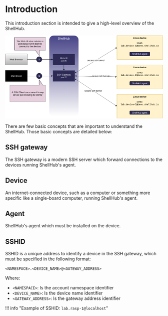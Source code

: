 # Introduction

This introduction section is intended to give a high-level overview of the ShellHub.

![Diagram](img/diagram.png)

There are few basic concepts that are important to understand the ShellHub.
Those basic concepts are detailed below:

## SSH gateway

The SSH gateway is a modern SSH server which forward connections to the devices
running ShellHub's agent.

## Device

An internet-connected device, such as a computer or something more specific like a single-board computer, running ShellHub's agent.

## Agent

ShellHub's agent which must be installed on the device.

## SSHID

SSHID is a unique address to identify a device in the SSH gateway, which must
be specified in the following format:

    <NAMESPACE>.<DEVICE_NAME>@<GATEWAY_ADDRESS>

Where:

* `<NAMESPACE>`: Is the account namespace identifier
* `<DEVICE_NAME>`: Is the device name identifier
* `<GATEWAY_ADDRESS>`: Is the gateway address identifier

!!! info "Example of SSHID: `lab.rasp-1@localhost`"
